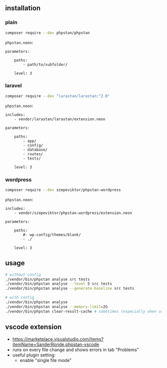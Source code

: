 ## installation

### plain

```sh
composer require --dev phpstan/phpstan
```

`phpstan.neon`:

```neon
parameters:

    paths:
        - path/to/subfolder/

    level: 3
```

### laravel

```sh
composer require --dev "larastan/larastan:^2.0"
```

`phpstan.neon`:

```neon
includes:
    - vendor/larastan/larastan/extension.neon

parameters:

    paths:
        - app/
        - config/
        - database/
        - routes/
        - tests/

    level: 3
```

### wordpress

```sh
composer require --dev szepeviktor/phpstan-wordpress
```

`phpstan.neon`:

```neon
includes:
    - vendor/szepeviktor/phpstan-wordpress/extension.neon

parameters:

    paths:
        #- wp-config/themes/blank/
        - ./

    level: 3
```

## usage

```sh
# without config
./vendor/bin/phpstan analyse src tests
./vendor/bin/phpstan analyse --level 5 src tests
./vendor/bin/phpstan analyse --generate-baseline src tests

# with config
./vendor/bin/phpstan analyse
./vendor/bin/phpstan analyse --memory-limit=2G
./vendor/bin/phpstan clear-result-cache # sometimes (especially when using wsl, the cache gets stale and changes don't reflext)
```

## vscode extension

- https://marketplace.visualstudio.com/items?itemName=SanderRonde.phpstan-vscode
- runs on every file change and shows errors in tab "Problems"
- useful plugin setting:
	- enable "single file mode"
